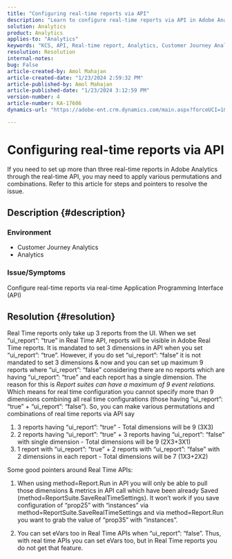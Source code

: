 ```yaml
---
title: "Configuring real-time reports via API"
description: "Learn to configure real-time reports via API in Adobe Analytics."
solution: Analytics
product: Analytics
applies-to: "Analytics"
keywords: "KCS, API, Real-time report, Analytics, Customer Journey Analytics"
resolution: Resolution
internal-notes: 
bug: False
article-created-by: Amol Mahajan
article-created-date: "1/23/2024 2:59:32 PM"
article-published-by: Amol Mahajan
article-published-date: "1/23/2024 3:12:59 PM"
version-number: 4
article-number: KA-17606
dynamics-url: "https://adobe-ent.crm.dynamics.com/main.aspx?forceUCI=1&pagetype=entityrecord&etn=knowledgearticle&id=cb533e00-00ba-ee11-a569-6045bd006c82"

---
```

# Configuring real-time reports via API


If you need to set up more than three real-time reports in Adobe Analytics through the real-time API, you may need to apply various permutations and combinations. Refer to this article for steps and pointers to resolve the issue.

## Description {#description}


### <b>Environment</b>

- Customer Journey Analytics
- Analytics




### <b>Issue/Symptoms</b>

Configure real-time reports via real-time Application Programming Interface (API)


## Resolution {#resolution}


Real Time reports only take up 3 reports from the UI.
When we set “ui_report”: “true” in Real Time API, reports will be visible in Adobe Real Time reports. It is mandated to set 3 dimensions in API when you set “ui_report”: “true”.
However, if you do set “ui_report”: “false” it is not mandated to set 3 dimensions & now and you can set up maximum 9 reports where “ui_report”: “false” considering there are no reports which are having “ui_report”: “true” and each report has a single dimension.
The reason for this is *Report suites can have a maximum of 9 event relations.* Which means for real time configuration you cannot specify more than 9 dimensions combining all real time configurations (those having “ui_report”: “true” + “ui_report”: “false”).
So, you can make various permutations and combinations of real time reports via API say

1. 3 reports having “ui_report”: “true” - Total dimensions will be 9 (3X3)
2. 2 reports having “ui_report”: “true” + 3 reports having “ui_report”: “false” with single dimension - Total dimensions will be 9 (2X3+3X1)
3. 1 report with “ui_report”: “true” + 2 reports with “ui_report”: “false” with 2 dimensions in each report - Total dimensions will be 7 (1X3+2X2)


Some good pointers around Real Time APIs:

1. When using method=Report.Run in API you will only be able to pull those dimensions & metrics in API call which have been already Saved (method=ReportSuite.SaveRealTimeSettings). It won’t work if you save configuration of “prop25” with “instances” via method=ReportSuite.SaveRealTimeSettings and via method=Report.Run you want to grab the value of “prop35” with “instances”.

    
2. You can set eVars too in Real Time APIs when “ui_report”: “false”. Thus, with real time APIs you can set eVars too, but in Real Time reports you do not get that feature.

